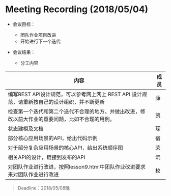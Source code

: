 # Meeting Recording (2018/05/04)

- 会议目标：

  - 团队作业项目改进
  - 开始进行下一个迭代

- 会议结果：

  - 分工内容

| 内容                                                         | 成员   |
| ------------------------------------------------------------ | ------ |
|  编写REST API设计规范，可以参考网上网上 REST API 设计规范，请重新按自己的设计组织，并不断更新                                               | 薛 |
| 检查第一个迭代和第二个迭代不合理的地方，并做出改进，修改以前大作业的重要问题，比如不合理的用例。                                         | 凯   |
| 状态建模及文档                                                 | 琛   |
| 部分核心应用场景的API，给出代码示例 | 宿 |
| 对于部分复杂应用场景的核心API，给出系统顺序图 | 荣 |
| 相关API的设计，链接到发布的API                              | 沅 |
| 对团队作业进行改进，按照lesson9.html中团队作业改进要求来对团队作业进行改进                                              | 枚 |

  

  > Deadline：2018/05/08晚
